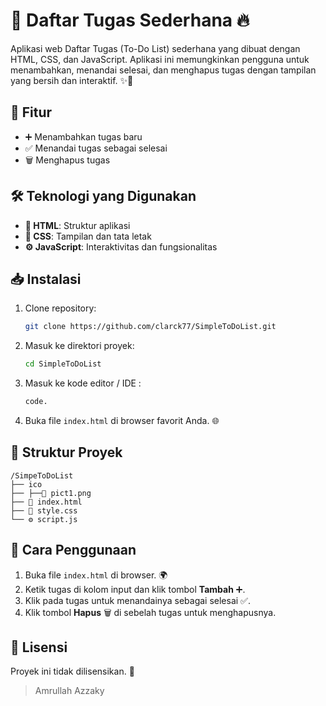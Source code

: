 # 🚀 Daftar Tugas Sederhana 🔥

Aplikasi web Daftar Tugas (To-Do List) sederhana yang dibuat dengan HTML, CSS, dan JavaScript. Aplikasi ini memungkinkan pengguna untuk menambahkan, menandai selesai, dan menghapus tugas dengan tampilan yang bersih dan interaktif. ✨📝

## 🌟 Fitur
- ➕ Menambahkan tugas baru
- ✅ Menandai tugas sebagai selesai
- 🗑️ Menghapus tugas

## 🛠️ Teknologi yang Digunakan
- **📄 HTML**: Struktur aplikasi
- **🎨 CSS**: Tampilan dan tata letak
- **⚙️ JavaScript**: Interaktivitas dan fungsionalitas

## 📥 Instalasi
1. Clone repository:
   ```bash
   git clone https://github.com/clarck77/SimpleToDoList.git
   ```
2. Masuk ke direktori proyek:
   ```bash
   cd SimpleToDoList
   ```
3. Masuk ke kode editor / IDE :
   ```bash
   code. 
   ```
4. Buka file `index.html` di browser favorit Anda. 🌐

## 📂 Struktur Proyek
```
/SimpeToDoList
├── ico
├── ├──📄 pict1.png
├── 📄 index.html
├── 🎨 style.css
└── ⚙️ script.js
```

## 🚀 Cara Penggunaan
1. Buka file `index.html` di browser. 🌍
2. Ketik tugas di kolom input dan klik tombol **Tambah** ➕.
3. Klik pada tugas untuk menandainya sebagai selesai ✅.
4. Klik tombol **Hapus** 🗑️ di sebelah tugas untuk menghapusnya.

## 📜 Lisensi
Proyek ini tidak dilisensikan. 📄


> Amrullah Azzaky
